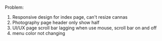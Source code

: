 Problem:
1. Responsive design for index page, can't resize cannas
2. Photography page header only show half
3. UI/UX page scroll bar lagging when use mouse, scroll bar on and off
4. menu color not changing